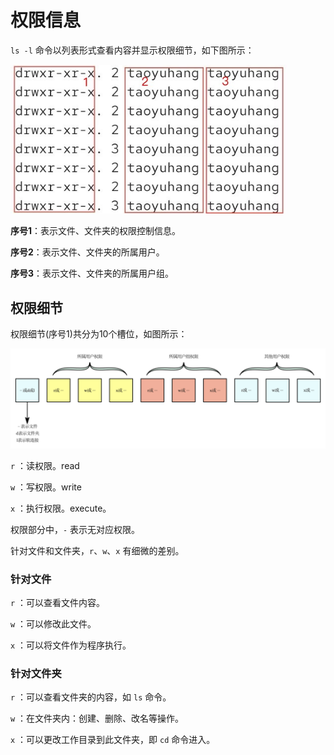 # 权限信息

`ls -l` 命令以列表形式查看内容并显示权限细节，如下图所示：

<img src="权限控制信息.png" style="zoom:80%;" />

**序号1**：表示文件、文件夹的权限控制信息。

**序号2**：表示文件、文件夹的所属用户。

**序号3**：表示文件、文件夹的所属用户组。

## 权限细节

权限细节(序号1)共分为10个槽位，如图所示：

![](权限细节.svg)

`r` ：读权限。read

`w` ：写权限。write

`x` ：执行权限。execute。

权限部分中，`-` 表示无对应权限。

针对文件和文件夹，`r`、`w`、`x` 有细微的差别。

### 针对文件

`r` ：可以查看文件内容。

`w` ：可以修改此文件。

`x` ：可以将文件作为程序执行。

### 针对文件夹

`r` ：可以查看文件夹的内容，如 `ls` 命令。

`w` ：在文件夹内：创建、删除、改名等操作。

`x` ：可以更改工作目录到此文件夹，即 `cd` 命令进入。
